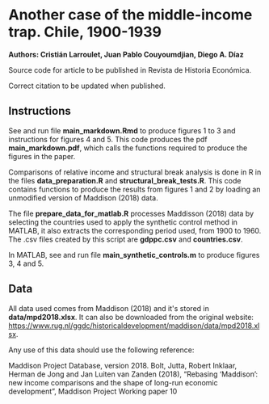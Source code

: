 # Another case of the middle-income trap. Chile, 1900-1939

**Authors: Cristián Larroulet, Juan Pablo Couyoumdjian, Diego A. Díaz**
 
 Source code for article to be published in Revista de Historia Económica.
  
 Correct citation to be updated when published. 

## Instructions

See and run file **main_markdown.Rmd** to produce figures 1 to 3 and instructions for figures 4 and 5. This code produces the pdf **main_markdown.pdf**, which calls the functions required to produce the figures in the paper.

Comparisons of relative income and structural break analysis is done in R in the files **data_preparation.R** and **structural_break_tests.R**. This code contains functions to produce the results from figures 1 and 2 by loading an unmodified version of Maddison (2018) data.

The file **prepare_data_for_matlab.R** processes Maddisson (2018) data by selecting the countries used to apply the synthetic control method in MATLAB, it also extracts the corresponding period used, from 1900 to 1960. The .csv files created by this script are **gdppc.csv** and **countries.csv**.

In MATLAB, see and run file **main_synthetic_controls.m** to produce figures 3, 4 and 5.

## Data

All data used comes from Maddison (2018) and it's stored in **data/mpd2018.xlsx**. It can also be downloaded from the original website: https://www.rug.nl/ggdc/historicaldevelopment/maddison/data/mpd2018.xlsx. 

Any use of this data should use the following reference: 

Maddison Project Database, version 2018. Bolt, Jutta, Robert Inklaar, Herman de Jong and Jan Luiten van Zanden (2018), “Rebasing ‘Maddison’: new income comparisons and the shape of long-run economic development”, Maddison Project Working paper 10
